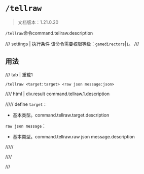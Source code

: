 # `/tellraw`

> 文档版本：1.21.0.20

`/tellraw`命令command.tellraw.description

/// settings | 执行条件
该命令需要权限等级：`gamedirectors`|`1`。
///

## 用法

/// tab | 重载1
```mcfunction
/tellraw <target:target> <raw json message:json>
```

//// html | div.result
command.tellraw.1.description

///// define
`target`：<!-- md:samp target -->

- 基本类型。command.tellraw.target.description

`raw json message`：<!-- md:samp json -->

- 基本类型。command.tellraw.raw json message.description


/////

////

///
